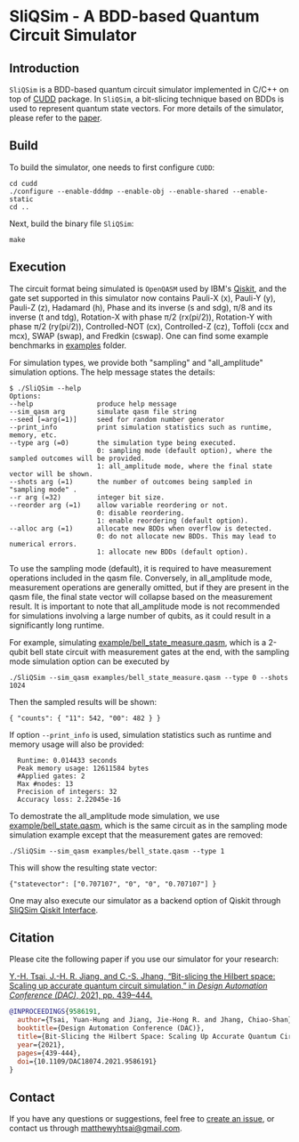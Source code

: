 # SliQSim - A BDD-based Quantum Circuit Simulator

## Introduction
`SliQSim` is a BDD-based quantum circuit simulator implemented in C/C++ on top of [CUDD](http://web.mit.edu/sage/export/tmp/y/usr/share/doc/polybori/cudd/cuddIntro.html) package. In `SliQSim`, a bit-slicing technique based on BDDs is used to represent quantum state vectors. For more details of the simulator, please refer to the [paper](https://arxiv.org/abs/2007.09304).

## Build
To build the simulator, one needs to first configure `CUDD`:
```commandline
cd cudd
./configure --enable-dddmp --enable-obj --enable-shared --enable-static 
cd ..
```
Next, build the binary file `SliQSim`:
```commandline
make
```

## Execution
The circuit format being simulated is `OpenQASM` used by IBM's [Qiskit](https://github.com/Qiskit/qiskit), and the gate set supported in this simulator now contains Pauli-X (x), Pauli-Y (y), Pauli-Z (z), Hadamard (h), Phase and its inverse (s and sdg), π/8 and its inverse (t and tdg), Rotation-X with phase π/2 (rx(pi/2)), Rotation-Y with phase π/2 (ry(pi/2)), Controlled-NOT (cx), Controlled-Z (cz), Toffoli (ccx and mcx), SWAP (swap), and Fredkin (cswap). One can find some example benchmarks in [examples](https://github.com/NTU-ALComLab/SliQSim/tree/master/examples) folder. 

For simulation types, we provide both "sampling" and "all_amplitude" simulation options. The help message states the details:

```commandline
$ ./SliQSim --help
Options:
--help                produce help message
--sim_qasm arg        simulate qasm file string
--seed [=arg(=1)]     seed for random number generator
--print_info          print simulation statistics such as runtime, memory, etc.
--type arg (=0)       the simulation type being executed.
                      0: sampling mode (default option), where the sampled outcomes will be provided. 
                      1: all_amplitude mode, where the final state vector will be shown. 
--shots arg (=1)      the number of outcomes being sampled in "sampling mode" .
--r arg (=32)         integer bit size.
--reorder arg (=1)    allow variable reordering or not.
                      0: disable reordering.
                      1: enable reordering (default option).
--alloc arg (=1)      allocate new BDDs when overflow is detected.
                      0: do not allocate new BDDs. This may lead to numerical errors.
                      1: allocate new BDDs (default option).

```
To use the sampling mode (default), it is required to have measurement operations included in the qasm file. Conversely, in all_amplitude mode, measurement operations are generally omitted, but if they are present in the qasm file, the final state vector will collapse based on the measurement result. It is important to note that all_amplitude mode is not recommended for simulations involving a large number of qubits, as it could result in a significantly long runtime.

For example, simulating [example/bell_state_measure.qasm](https://github.com/NTU-ALComLab/SliQSim/blob/master/examples/bell_state_measure.qasm), which is a 2-qubit bell state circuit with measurement gates at the end, with the sampling mode simulation option can be executed by
```commandline
./SliQSim --sim_qasm examples/bell_state_measure.qasm --type 0 --shots 1024
```

Then the sampled results will be shown:
```commandline
{ "counts": { "11": 542, "00": 482 } }
```

If option `--print_info` is used, simulation statistics such as runtime and memory usage will also be provided: 
```commandline
  Runtime: 0.014433 seconds
  Peak memory usage: 12611584 bytes
  #Applied gates: 2
  Max #nodes: 13
  Precision of integers: 32
  Accuracy loss: 2.22045e-16
```

To demostrate the all_amplitude mode simulation, we use [example/bell_state.qasm](https://github.com/NTU-ALComLab/SliQSim/blob/master/examples/bell_state.qasm), which is the same circuit as in the sampling mode simulation example except that the measurement gates are removed:
```commandline
./SliQSim --sim_qasm examples/bell_state.qasm --type 1
```

This will show the resulting state vector:
```commandline
{"statevector": ["0.707107", "0", "0", "0.707107"] }
```

One may also execute our simulator as a backend option of Qiskit through [SliQSim Qiskit Interface](https://github.com/NTU-ALComLab/SliQSim-Qiskit-Interface).


## Citation
Please cite the following paper if you use our simulator for your research:

<summary>
  <a href="https://ieeexplore.ieee.org/document/9586191">Y.-H. Tsai, J.-H. R. Jiang, and C.-S. Jhang, “Bit-slicing the Hilbert space:  Scaling up accurate quantum circuit simulation,” in <em>Design Automation Conference (DAC)</em>, 2021, pp. 439–444.</a>
</summary>

```bibtex
@INPROCEEDINGS{9586191,
  author={Tsai, Yuan-Hung and Jiang, Jie-Hong R. and Jhang, Chiao-Shan},
  booktitle={Design Automation Conference (DAC)}, 
  title={Bit-Slicing the Hilbert Space: Scaling Up Accurate Quantum Circuit Simulation}, 
  year={2021},
  pages={439-444},
  doi={10.1109/DAC18074.2021.9586191}
}
```

## Contact
If you have any questions or suggestions, feel free to [create an issue](https://github.com/NTU-ALComLab/SliQSim/issues), or contact us through matthewyhtsai@gmail.com.
